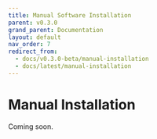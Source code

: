 ```yaml
---
title: Manual Software Installation
parent: v0.3.0
grand_parent: Documentation
layout: default
nav_order: 7
redirect_from: 
  - docs/v0.3.0-beta/manual-installation
  - docs/latest/manual-installation
---
```


# Manual Installation

Coming soon.